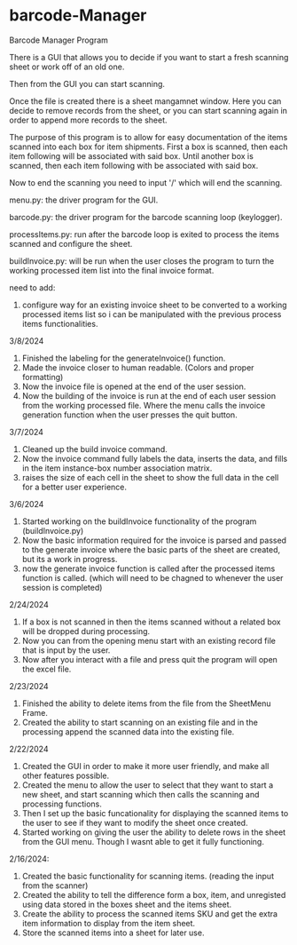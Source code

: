 # barcode-Manager
Barcode Manager Program

There is a GUI that allows you to decide if you want to start a fresh scanning sheet or work off of an old one.

Then from the GUI you can start scanning.

Once the file is created there is a sheet mangamnet window. Here you can decide to remove records from the sheet, or you can start scanning again in order to append more records to the sheet.

The purpose of this program is to allow for easy documentation of the items scanned into each box for item shipments. First a box is scanned, then each item following will be associated with said box. Until another box is scanned, then each item following with be associated with said box.

Now to end the scanning you need to input '/' which will end the scanning.

menu.py: the driver program for the GUI.

barcode.py: the driver program for the barcode scanning loop (keylogger).

processItems.py: run after the barcode loop is exited to process the items scanned and configure the sheet.

buildInvoice.py: will be run when the user closes the program to turn the working processed item list into the final invoice format.


need to add:
1. configure way for an existing invoice sheet to be converted to a working processed items list so i can be manipulated with the previous process items functionalities.

3/8/2024
1. Finished the labeling for the generateInvoice() function.
2. Made the invoice closer to human readable. (Colors and proper formatting)
3. Now the invoice file is opened at the end of the user session.
4. Now the building of the invoice is run at the end of each user session from the working processed file. Where the menu calls the invoice generation function when the user presses the quit button.

3/7/2024
1. Cleaned up the build invoice command.
2. Now the invoice command fully labels the data, inserts the data, and fills in the item instance-box number association matrix.
3. raises the size of each cell in the sheet to show the full data in the cell for a better user experience.

3/6/2024
1. Started working on the buildInvoice functionality of the program (buildInvoice.py)
2. Now the basic information required for the invoice is parsed and passed to the generate invoice where the basic parts of the sheet are created, but its a work in progress.
3. now the generate invoice function is called after the processed items function is called. (which will need to be chagned to whenever the user session is completed)


2/24/2024
1. If a box is not scanned in then the items scanned without a related box will be dropped during processing.
2. Now you can from the opening menu start with an existing record file that is input by the user.
3. Now after you interact with a file and press quit the program will open the excel file.


2/23/2024
1. Finished the ability to delete items from the file from the SheetMenu Frame.
2. Created the ability to start scanning on an existing file and in the processing append the scanned data into the existing file.


2/22/2024
1. Created the GUI in order to make it more user friendly, and make all other features possible.
2. Created the menu to allow the user to select that they want to start a new sheet, and start scanning which then calls the scanning and processing functions.
3. Then I set up the basic funcationality for displaying the scanned items to the user to see if they want to modify the sheet once created.
4. Started working on giving the user the ability to delete rows in the sheet from the GUI menu. Though I wasnt able to get it fully functioning.


2/16/2024:
1. Created the basic functionality for scanning items. (reading the input from the scanner)
2. Created the ability to tell the difference form a box, item, and unregisted using data stored in the boxes sheet and the items sheet.
3. Create the ability to process the scanned items SKU and get the extra item information to display from the item sheet.
4. Store the scanned items into a sheet for later use.